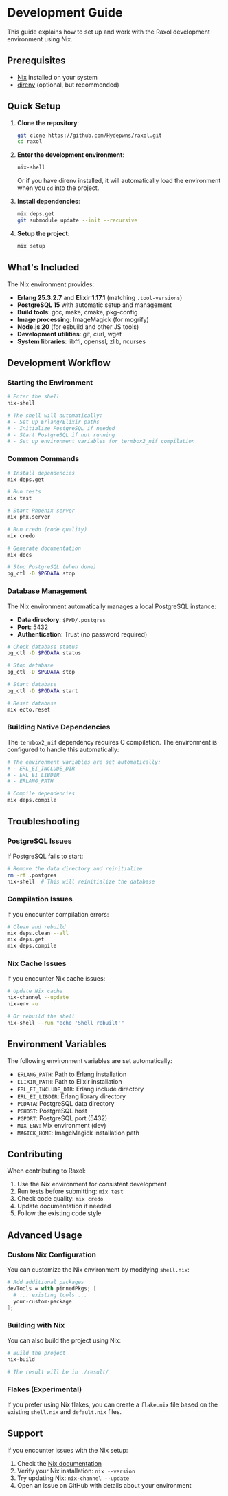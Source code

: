 # Development Guide

This guide explains how to set up and work with the Raxol development environment using Nix.

## Prerequisites

- [Nix](https://nixos.org/download.html) installed on your system
- [direnv](https://direnv.net/) (optional, but recommended)

## Quick Setup

1. **Clone the repository**:

   ```bash
   git clone https://github.com/Hydepwns/raxol.git
   cd raxol
   ```

2. **Enter the development environment**:

   ```bash
   nix-shell
   ```

   Or if you have direnv installed, it will automatically load the environment when you `cd` into the project.

3. **Install dependencies**:

   ```bash
   mix deps.get
   git submodule update --init --recursive
   ```

4. **Setup the project**:

   ```bash
   mix setup
   ```

## What's Included

The Nix environment provides:

- **Erlang 25.3.2.7** and **Elixir 1.17.1** (matching `.tool-versions`)
- **PostgreSQL 15** with automatic setup and management
- **Build tools**: gcc, make, cmake, pkg-config
- **Image processing**: ImageMagick (for mogrify)
- **Node.js 20** (for esbuild and other JS tools)
- **Development utilities**: git, curl, wget
- **System libraries**: libffi, openssl, zlib, ncurses

## Development Workflow

### Starting the Environment

```bash
# Enter the shell
nix-shell

# The shell will automatically:
# - Set up Erlang/Elixir paths
# - Initialize PostgreSQL if needed
# - Start PostgreSQL if not running
# - Set up environment variables for termbox2_nif compilation
```

### Common Commands

```bash
# Install dependencies
mix deps.get

# Run tests
mix test

# Start Phoenix server
mix phx.server

# Run credo (code quality)
mix credo

# Generate documentation
mix docs

# Stop PostgreSQL (when done)
pg_ctl -D $PGDATA stop
```

### Database Management

The Nix environment automatically manages a local PostgreSQL instance:

- **Data directory**: `$PWD/.postgres`
- **Port**: 5432
- **Authentication**: Trust (no password required)

```bash
# Check database status
pg_ctl -D $PGDATA status

# Stop database
pg_ctl -D $PGDATA stop

# Start database
pg_ctl -D $PGDATA start

# Reset database
mix ecto.reset
```

### Building Native Dependencies

The `termbox2_nif` dependency requires C compilation. The environment is configured to handle this automatically:

```bash
# The environment variables are set automatically:
# - ERL_EI_INCLUDE_DIR
# - ERL_EI_LIBDIR
# - ERLANG_PATH

# Compile dependencies
mix deps.compile
```

## Troubleshooting

### PostgreSQL Issues

If PostgreSQL fails to start:

```bash
# Remove the data directory and reinitialize
rm -rf .postgres
nix-shell  # This will reinitialize the database
```

### Compilation Issues

If you encounter compilation errors:

```bash
# Clean and rebuild
mix deps.clean --all
mix deps.get
mix deps.compile
```

### Nix Cache Issues

If you encounter Nix cache issues:

```bash
# Update Nix cache
nix-channel --update
nix-env -u

# Or rebuild the shell
nix-shell --run "echo 'Shell rebuilt'"
```

## Environment Variables

The following environment variables are set automatically:

- `ERLANG_PATH`: Path to Erlang installation
- `ELIXIR_PATH`: Path to Elixir installation
- `ERL_EI_INCLUDE_DIR`: Erlang include directory
- `ERL_EI_LIBDIR`: Erlang library directory
- `PGDATA`: PostgreSQL data directory
- `PGHOST`: PostgreSQL host
- `PGPORT`: PostgreSQL port (5432)
- `MIX_ENV`: Mix environment (dev)
- `MAGICK_HOME`: ImageMagick installation path

## Contributing

When contributing to Raxol:

1. Use the Nix environment for consistent development
2. Run tests before submitting: `mix test`
3. Check code quality: `mix credo`
4. Update documentation if needed
5. Follow the existing code style

## Advanced Usage

### Custom Nix Configuration

You can customize the Nix environment by modifying `shell.nix`:

```nix
# Add additional packages
devTools = with pinnedPkgs; [
  # ... existing tools ...
  your-custom-package
];
```

### Building with Nix

You can also build the project using Nix:

```bash
# Build the project
nix-build

# The result will be in ./result/
```

### Flakes (Experimental)

If you prefer using Nix flakes, you can create a `flake.nix` file based on the existing `shell.nix` and `default.nix` files.

## Support

If you encounter issues with the Nix setup:

1. Check the [Nix documentation](https://nixos.org/guides/)
2. Verify your Nix installation: `nix --version`
3. Try updating Nix: `nix-channel --update`
4. Open an issue on GitHub with details about your environment
